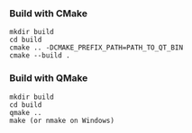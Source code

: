 ### Build with CMake
```
mkdir build
cd build
cmake .. -DCMAKE_PREFIX_PATH=PATH_TO_QT_BIN
cmake --build .
```

### Build with QMake
```
mkdir build
cd build
qmake ..
make (or nmake on Windows)
```